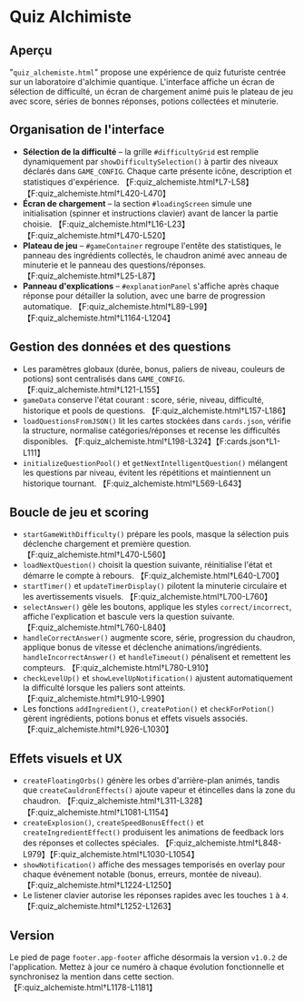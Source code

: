 # Quiz Alchimiste

## Aperçu
"`quiz_alchemiste.html`" propose une expérience de quiz futuriste centrée sur un laboratoire d'alchimie quantique. L'interface affiche un écran de sélection de difficulté, un écran de chargement animé puis le plateau de jeu avec score, séries de bonnes réponses, potions collectées et minuterie.

## Organisation de l'interface
- **Sélection de la difficulté** – la grille `#difficultyGrid` est remplie dynamiquement par `showDifficultySelection()` à partir des niveaux déclarés dans `GAME_CONFIG`. Chaque carte présente icône, description et statistiques d'expérience. 【F:quiz_alchemiste.html†L7-L58】【F:quiz_alchemiste.html†L420-L470】
- **Écran de chargement** – la section `#loadingScreen` simule une initialisation (spinner et instructions clavier) avant de lancer la partie choisie. 【F:quiz_alchemiste.html†L16-L23】【F:quiz_alchemiste.html†L470-L520】
- **Plateau de jeu** – `#gameContainer` regroupe l'entête des statistiques, le panneau des ingrédients collectés, le chaudron animé avec anneau de minuterie et le panneau des questions/réponses. 【F:quiz_alchemiste.html†L25-L87】
- **Panneau d'explications** – `#explanationPanel` s'affiche après chaque réponse pour détailler la solution, avec une barre de progression automatique. 【F:quiz_alchemiste.html†L89-L99】【F:quiz_alchemiste.html†L1164-L1204】

## Gestion des données et des questions
- Les paramètres globaux (durée, bonus, paliers de niveau, couleurs de potions) sont centralisés dans `GAME_CONFIG`. 【F:quiz_alchemiste.html†L121-L155】
- `gameData` conserve l'état courant : score, série, niveau, difficulté, historique et pools de questions. 【F:quiz_alchemiste.html†L157-L186】
- `loadQuestionsFromJSON()` lit les cartes stockées dans `cards.json`, vérifie la structure, normalise catégories/réponses et recense les difficultés disponibles. 【F:quiz_alchemiste.html†L198-L324】【F:cards.json†L1-L111】
- `initializeQuestionPool()` et `getNextIntelligentQuestion()` mélangent les questions par niveau, évitent les répétitions et maintiennent un historique tournant. 【F:quiz_alchemiste.html†L569-L643】

## Boucle de jeu et scoring
- `startGameWithDifficulty()` prépare les pools, masque la sélection puis déclenche chargement et première question. 【F:quiz_alchemiste.html†L470-L560】
- `loadNextQuestion()` choisit la question suivante, réinitialise l'état et démarre le compte à rebours. 【F:quiz_alchemiste.html†L640-L700】
- `startTimer()` et `updateTimerDisplay()` pilotent la minuterie circulaire et les avertissements visuels. 【F:quiz_alchemiste.html†L700-L760】
- `selectAnswer()` gèle les boutons, applique les styles `correct/incorrect`, affiche l'explication et bascule vers la question suivante. 【F:quiz_alchemiste.html†L760-L840】
- `handleCorrectAnswer()` augmente score, série, progression du chaudron, applique bonus de vitesse et déclenche animations/ingrédients. `handleIncorrectAnswer()` et `handleTimeout()` pénalisent et remettent les compteurs. 【F:quiz_alchemiste.html†L780-L910】
- `checkLevelUp()` et `showLevelUpNotification()` ajustent automatiquement la difficulté lorsque les paliers sont atteints. 【F:quiz_alchemiste.html†L910-L990】
- Les fonctions `addIngredient()`, `createPotion()` et `checkForPotion()` gèrent ingrédients, potions bonus et effets visuels associés. 【F:quiz_alchemiste.html†L926-L1030】

## Effets visuels et UX
- `createFloatingOrbs()` génère les orbes d'arrière-plan animés, tandis que `createCauldronEffects()` ajoute vapeur et étincelles dans la zone du chaudron. 【F:quiz_alchemiste.html†L311-L328】【F:quiz_alchemiste.html†L1081-L1154】
- `createExplosion()`, `createSpeedBonusEffect()` et `createIngredientEffect()` produisent les animations de feedback lors des réponses et collectes spéciales. 【F:quiz_alchemiste.html†L848-L979】【F:quiz_alchemiste.html†L1030-L1054】
- `showNotification()` affiche des messages temporisés en overlay pour chaque événement notable (bonus, erreurs, montée de niveau). 【F:quiz_alchemiste.html†L1224-L1250】
- Le listener clavier autorise les réponses rapides avec les touches `1` à `4`. 【F:quiz_alchemiste.html†L1252-L1263】

## Version
 Le pied de page `footer.app-footer` affiche désormais la version `v1.0.2` de l'application. Mettez à jour ce numéro à chaque évolution fonctionnelle et synchronisez la mention dans cette section. 【F:quiz_alchemiste.html†L1178-L1181】

